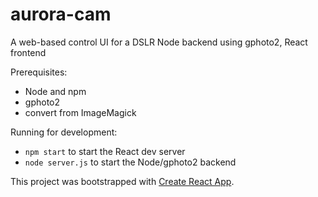 # aurora-cam

A web-based control UI for a DSLR
Node backend using gphoto2, React frontend

Prerequisites:
* Node and npm
* gphoto2
* convert from ImageMagick

Running for development:
* `npm start` to start the React dev server
* `node server.js` to start the Node/gphoto2 backend

This project was bootstrapped with [Create React App](https://github.com/facebookincubator/create-react-app).